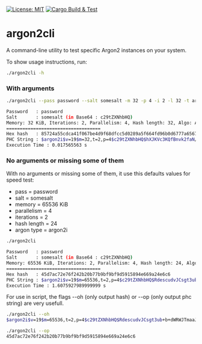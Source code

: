 [![License: MIT](https://img.shields.io/badge/License-MIT-green.svg)](https://opensource.org/licenses/MIT)
[![Cargo Build & Test](https://github.com/Antidote1911/argon2cli/actions/workflows/ci.yml/badge.svg)](https://github.com/Antidote1911/argon2cli/actions/workflows/ci.yml)

# argon2cli
A command-line utility to test specific Argon2 instances on your system.

To show usage instructions, run:
```bash
./argon2cli -h
```

### With arguments
```bash
./argon2cli --pass password --salt somesalt -m 32 -p 4 -i 2 -l 32 -t argon2i

Password   : password
Salt       : somesalt (in Base64 : c29tZXNhbHQ)
Memory: 32 KiB, Iterations: 2, Parallelism: 4, Hash length: 32, Algo: Argon2i)
===================================
Hex hash   : 85724a55cdca41f067be4d9f68dfcc5d0289a5f664fd96b0d6777a65672080ed
PHC String : $argon2i$v=19$m=32,t=2,p=4$c29tZXNhbHQ$hXJKVc3KQfBnvk2faN/MXQKJpfZk/Zaw1nd6ZWcggO0
Execution Time : 0.017565563 s
```

### No arguments or missing some of them
With no arguments or missing some of them, it use this defaults values for speed test:  
- pass = password  
- salt = somesalt
- memory = 65536 KiB
- parallelism = 4
- iterations = 2
- hash length = 24
- argon type = argon2i

```bash
./argon2cli

Password   : password
Salt       : somesalt (in Base64 : c29tZXNhbHQ)
Memory: 65536 KiB, Iterations: 2, Parallelism: 4, Hash length: 24, Algo: Argon2i)
===================================
Hex hash   : 45d7ac72e76f242b20b77b9bf9bf9d5915894e669a24e6c6
PHC String : $argon2i$v=19$m=65536,t=2,p=4$c29tZXNhbHQ$RdescudvJCsgt3ub+b+dWRWJTmaaJObG
Execution Time : 1.6075927989999999 s
```

For use in script, the flags --oh (only output hash) or --op (only output phc string) are very usefull.
```bash
./argon2cli --oh
$argon2i$v=19$m=65536,t=2,p=4$c29tZXNhbHQ$RdescudvJCsgt3ub+b+dWRWJTmaaJObG

./argon2cli --op
45d7ac72e76f242b20b77b9bf9bf9d5915894e669a24e6c6
```

